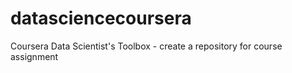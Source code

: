 # datasciencecoursera
Coursera Data Scientist's Toolbox - create a repository for course assignment

